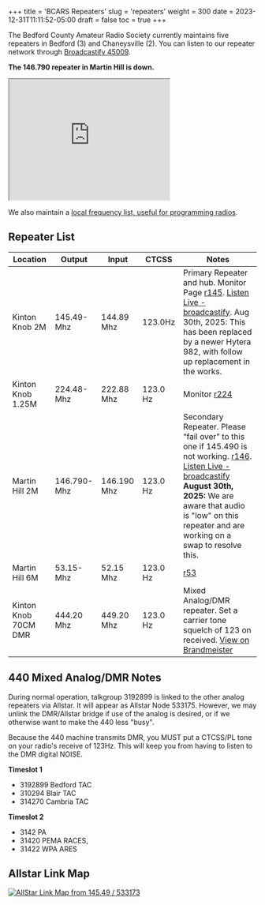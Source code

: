 +++
title = 'BCARS Repeaters'
slug = 'repeaters'
weight = 300
date = 2023-12-31T11:11:52-05:00
draft = false
toc = true
+++


The Bedford County Amateur Radio Society currently maintains five repeaters in Bedford (3) and Chaneysville (2). You can listen to our repeater network through [Broadcastify 45009](https://www.broadcastify.com/listen/feed/45009).  

**The 146.790 repeater in Martin Hill is down.**

<iframe width="325px" height="245px" src="https://api.broadcastify.com/embed/player/?key=ba5eab00-1d65-11f0-9e04-0e98d5b32039&feedId=45009&html5=1&stats=1">...</iframe>

We also maintain a [local frequency list, useful for programming radios](/resources/frequencies/).


## Repeater List

|  Location |  Output | Input | CTCSS | Notes|
|-----------|---------|-------|-------|------|
|  Kinton Knob 2M |  145.49- Mhz | 144.89 Mhz | 123.0Hz | Primary Repeater and hub. Monitor Page [r145](https://r145.bcars.org/supermon/link.php?nodes=533173,533170,533172,533171,533175). [Listen Live - broadcastify](https://www.broadcastify.com/listen/feed/45009).  Aug 30th, 2025: This has been replaced by a newer Hytera 982, with follow up replacement in the works.|
| Kinton Knob 1.25M |	224.48- Mhz 	| 222.88 Mhz |	123.0 Hz | 	Monitor [r224](https://r224.bcars.org/supermon/link.php?nodes=533172,533173,533170,533171)
|  Martin Hill 2M 	|146.790- Mhz 	|146.190 Mhz |	123.0 Hz 	|Secondary Repeater. Please “fail over” to this one if 145.490 is not working. [r146](https://r146.bcars.org/supermon/link.php?nodes=533170,533173,533172,533171,533175). [Listen Live - broadcastify](https://www.broadcastify.com/listen/feed/45814)  **August 30th, 2025:** We are aware that audio is "low" on this repeater and are working on a swap to resolve this.|
|Martin Hill 6M 	|53.15- Mhz |	52.15 Mhz 	| 123.0 Hz  |	[r53](https://r53.bcars.org/supermon/link.php?nodes=533171,533173,533170,533172) |
| Kinton Knob 70CM DMR 	| 444.20 Mhz 	| 449.20 Mhz |	123.0 Hz |	Mixed Analog/DMR repeater. Set a carrier tone squelch of 123 on received. [View on Brandmeister](https://brandmeister.network/?page=device&id=313273) |


## 440 Mixed Analog/DMR Notes

During normal operation, talkgroup 3192899 is linked to the other analog repeaters via Allstar. It will appear as Allstar Node 533175. However, we may unlink the DMR/Allstar bridge if use of the analog is desired, or if we otherwise want to make the 440 less "busy".

Because the 440 machine transmits DMR, you MUST put a CTCSS/PL tone on your radio's receive of 123Hz. This
will keep you from having to listen to the DMR digital NOISE.

**Timeslot 1**

- 3192899 Bedford TAC
- 310294 Blair TAC
- 314270 Cambria TAC

**Timeslot 2**

- 3142 PA
- 31420 PEMA RACES,
- 31422 WPA ARES

## Allstar Link Map

[![AllStar Link Map from 145.49 / 533173](http://stats.allstarlink.org/stats/533173/networkMap "AllStar Link Map from 145.49 / 533173")](http://stats.allstarlink.org/nodeinfo.cgi?node=533173)


